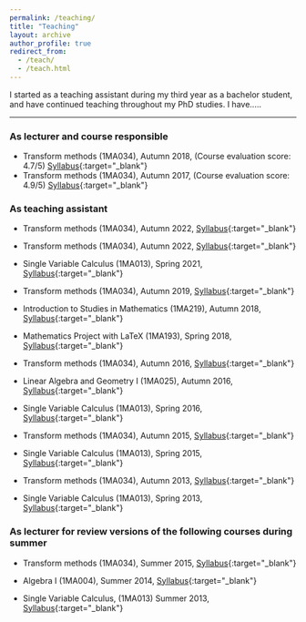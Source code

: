 ```yaml
---
permalink: /teaching/
title: "Teaching"
layout: archive
author_profile: true
redirect_from: 
  - /teach/
  - /teach.html
---
```


I started as a teaching assistant during my third year as a bachelor student, and have continued teaching throughout my PhD studies. I have.....

---
### As lecturer and course responsible 
- Transform methods (1MA034), Autumn 2018, (Course evaluation score: 4.7/5) [Syllabus](https://www.uu.se/en/admissions/master/selma/kursplan/?kKod=1MA034){:target="_blank"}
- Transform methods (1MA034), Autumn 2017, (Course evaluation score: 4.9/5) [Syllabus](https://www.uu.se/en/admissions/master/selma/kursplan/?kKod=1MA034){:target="_blank"}

### As teaching assistant
- Transform methods (1MA034), Autumn 2022, [Syllabus](https://www.uu.se/en/admissions/master/selma/kursplan/?kKod=1MA034){:target="_blank"}

- Transform methods (1MA034), Autumn 2022, [Syllabus](https://www.uu.se/en/admissions/master/selma/kursplan/?kKod=1MA034){:target="_blank"}

- Single Variable Calculus  (1MA013), Spring 2021, [Syllabus](https://https://www.uu.se/en/admissions/freestanding-courses/course-syllabus/?kpid=45585&lasar=22%2F23&typ=1){:target="_blank"}

- Transform methods (1MA034), Autumn 2019, [Syllabus](https://www.uu.se/en/admissions/master/selma/kursplan/?kKod=1MA034){:target="_blank"}

- Introduction to Studies in Mathematics (1MA219), Autumn 2018, [Syllabus](https://www.uu.se/en/admissions/master/selma/kursplan/?kKod=1MA219){:target="_blank"}

- Mathematics Project with LaTeX (1MA193), Spring 2018, [Syllabus](https://www.uu.se/en/admissions/master/selma/kursplan/?kKod=1MA193){:target="_blank"}

- Transform methods (1MA034),  Autumn 2016, [Syllabus](https://www.uu.se/en/admissions/master/selma/kursplan/?kKod=1MA034){:target="_blank"}

- Linear Algebra and Geometry I (1MA025), Autumn 2016, [Syllabus](https://www.uu.se/en/admissions/freestanding-courses/course-syllabus/?kpid=45546){:target="_blank"}

- Single Variable Calculus  (1MA013), Spring 2016, [Syllabus](https://https://www.uu.se/en/admissions/freestanding-courses/course-syllabus/?kpid=45585&lasar=22%2F23&typ=1){:target="_blank"}

- Transform methods (1MA034), Autumn 2015, [Syllabus](https://www.uu.se/en/admissions/master/selma/kursplan/?kKod=1MA034){:target="_blank"}

- Single Variable Calculus  (1MA013), Spring 2015, [Syllabus](https://https://www.uu.se/en/admissions/freestanding-courses/course-syllabus/?kpid=45585&lasar=22%2F23&typ=1){:target="_blank"}

- Transform methods (1MA034), Autumn 2013, [Syllabus](https://www.uu.se/en/admissions/master/selma/kursplan/?kKod=1MA034){:target="_blank"}

- Single Variable Calculus (1MA013), Spring 2013, [Syllabus](https://https://www.uu.se/en/admissions/freestanding-courses/course-syllabus/?kpid=45585&lasar=22%2F23&typ=1){:target="_blank"}

### As lecturer for review versions of the following courses during summer

- Transform methods (1MA034), Summer 2015, [Syllabus](https://www.uu.se/en/admissions/master/selma/kursplan/?kKod=1MA034){:target="_blank"}

- Algebra I (1MA004), Summer 2014, [Syllabus](https://www.uu.se/en/admissions/freestanding-courses/course-syllabus/?kpid=47674){:target="_blank"}

- Single Variable Calculus,  (1MA013) Summer 2013, [Syllabus](https://https://www.uu.se/en/admissions/freestanding-courses/course-syllabus/?kpid=45585&lasar=22%2F23&typ=1){:target="_blank"}
